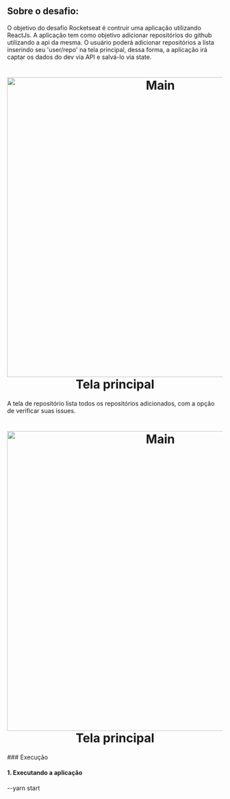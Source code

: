 
##  Sobre o desafio:

O objetivo do desafio Rocketseat é contruir uma aplicação utilizando ReactJs. A aplicação tem como objetivo adicionar repositórios do github utilizando a api da mesma. O usuário poderá adicionar repositórios a lista inserindo seu 'user/repo' na tela principal, dessa forma, a aplicação irá captar os dados do dev via API e salvá-lo via state.

<h1 align="center">
  <img src="" alt="Main" width="700">
<br>
Tela principal
</h1>

A tela de repositório lista todos os repositórios adicionados, com a opção de verificar suas issues.

<h1 align="center">
  <img src="" alt="Main" width="700">
<br>
Tela principal
</h1>
### Execução

#### 1. Executando a aplicação

--yarn start

